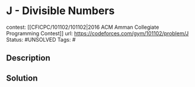 # J - Divisible Numbers

contest: [[CFICPC/101102/101102|2016 ACM Amman Collegiate Programming Contest]]
url: https://codeforces.com/gym/101102/problem/J
Status: #UNSOLVED
Tags: #

## Description

## Solution

